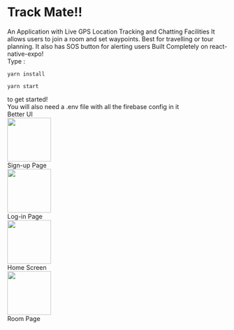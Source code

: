 # Track Mate!!
An Application with Live GPS Location Tracking and Chatting Facilities
It allows users to join a room and set waypoints. Best for travelling or tour planning.
It also has SOS button for alerting users
Built Completely on react-native-expo!<br/>
Type :
```
yarn install
```
```
yarn start
```
to get started!<br/>
You will also need a .env file with all the firebase config in it</br>
Better UI<br/>
<img src="https://i.imgur.com/rOyklch.jpeg" width="100" height="100"><br/>
Sign-up Page<br/>
<img src="https://i.imgur.com/wM6oCQ0.jpeg" width="100" height="100"><br/>
Log-in Page<br/>
<img src="https://i.imgur.com/HPQbXcm.jpeg" width="100" height="100"><br/>
Home Screen<br/>
<img src="https://i.imgur.com/ZLAdJ1r.jpeg" width="100" height="100"><br/>
Room Page<br/>
